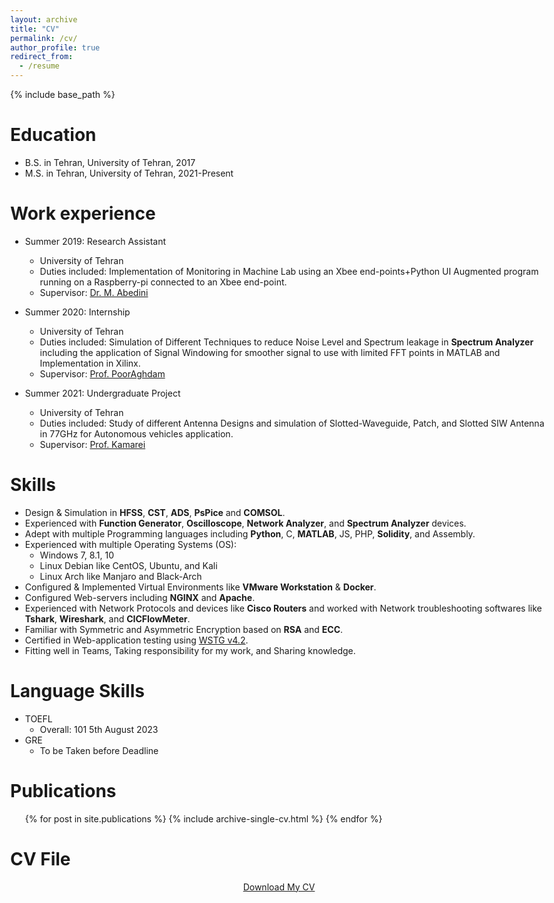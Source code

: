```yaml
---
layout: archive
title: "CV"
permalink: /cv/
author_profile: true
redirect_from:
  - /resume
---
```

{% include base_path %}



Education
======
* B.S. in Tehran, University of Tehran, 2017
* M.S. in Tehran, University of Tehran, 2021-Present


Work experience
======
* Summer 2019: Research Assistant
  * University of Tehran
  * Duties included: Implementation of Monitoring in Machine Lab using an Xbee end-points+Python UI Augmented program running on a Raspberry-pi connected to an Xbee end-point.
  * Supervisor: [Dr. M. Abedini](https://ece.ut.ac.ir/~m.abedini)

* Summer 2020: Internship
  * University of Tehran
  * Duties included: Simulation of Different Techniques to reduce Noise Level and Spectrum leakage in **Spectrum Analyzer** including the application of Signal Windowing for smoother signal to use with limited FFT points in MATLAB and Implementation in Xilinx. 
  * Supervisor: [Prof. PoorAghdam](https://ece.ut.ac.ir/~kaghdam/network)
 
* Summer 2021: Undergraduate Project
  * University of Tehran
  * Duties included: Study of different Antenna Designs and simulation of Slotted-Waveguide, Patch, and Slotted SIW Antenna in 77GHz for Autonomous vehicles application. 
  * Supervisor: [Prof. Kamarei](https://ece.ut.ac.ir/~kamarei)
  
Skills
======
* Design & Simulation in **HFSS**, **CST**, **ADS**, **PsPice** and **COMSOL**.
* Experienced with **Function Generator**, **Oscilloscope**, **Network Analyzer**, and **Spectrum Analyzer** devices. 
* Adept with multiple Programming languages including **Python**, C, **MATLAB**, JS, PHP, **Solidity**, and Assembly. 
* Experienced with multiple Operating Systems (OS):
  * Windows 7, 8.1, 10
  * Linux Debian like CentOS, Ubuntu, and Kali
  * Linux Arch like Manjaro and Black-Arch
* Configured & Implemented Virtual Environments like **VMware Workstation** & **Docker**.
* Configured Web-servers including **NGINX** and **Apache**.
* Experienced with Network Protocols and devices like **Cisco Routers** and worked with Network troubleshooting softwares like **Tshark**, **Wireshark**, and **CICFlowMeter**.
* Familiar with Symmetric and Asymmetric Encryption based on **RSA** and **ECC**.
* Certified in Web-application testing using [WSTG v4.2](https://owasp.org/www-project-web-security-testing-guide/v42/).
* Fitting well in Teams, Taking responsibility for my work, and Sharing knowledge. 


Language Skills
======
* TOEFL
  * Overall: 101     5th August 2023  
* GRE
  * To be Taken before Deadline

  
Publications
======
  <ul>{% for post in site.publications %}
    {% include archive-single-cv.html %}
  {% endfor %}</ul>
  

CV File
=====
  
<html lang="en"><head>
  <meta charset="utf-8">
  <meta http-equiv="X-UA-Compatible" content="IE=edge">
  <meta name="viewport" content="width=device-width, initial-scale=1"><!-- Begin Jekyll SEO tag v2.8.0 -->
<title>CV | Mohammadreza Arani Bidhendi</title>
<meta name="generator" content="Jekyll v4.3.1" />
<meta property="og:title" content="ABOUT" />
<meta name="author" content="MohammadReza Arani" />
<meta property="og:locale" content="en_US" />
<meta name="description" content=" Personal website of Mohammadreza ARani" />
<meta property="og:description" content="Personal website of MohammadReza Arani" />
<link rel="canonical" href="http://localhost:4000/" />
<meta property="og:url" content="http://localhost:4000/" />
<meta property="og:site_name" content="MohammadReza ARani" />
<meta property="og:type" content="website" />
<meta name="twitter:card" content="summary" />
<meta property="twitter:title" content="ABOUT" />
<script type="application/ld+json">
{"@context":"https://schema.org","@type":"WebSite","author":{"@type":"Person","name":"MohammadReza Arani"},"description":"Personal website of MohammadReza Arani","headline":"ABOUT","name":"MohammadReza Arani","url":"http://localhost:4000/"}</script>
<!-- End Jekyll SEO tag -->
<!--<link rel="stylesheet" href="/assets/css/style.css">-->
  <link rel="stylesheet" href="/assets/css/github-markdown.css">
  <link rel="stylesheet" href="https://www.w3schools.com/w3css/4/w3.css">	
  <link rel="stylesheet" href="https://fonts.googleapis.com/css?family=Raleway">
  <link rel="stylesheet" href="https://cdnjs.cloudflare.com/ajax/libs/font-awesome/4.7.0/css/font-awesome.min.css"><link type="application/atom+xml" rel="alternate" href="http://localhost:4000/feed.xml" title="MohammadReza Arani" />
</head>
<body class="w3-content" style="max-width:1600px">

 <div align="center"> 
<p><a href="https://github.com/MohammadReza-Arani/MohammadReza-Arani.github.io/blob/main/files/Mohammadreza_Arani_Bidhendi_CV.pdf" class="w3-button w3-white w3-border w3-border-indigo w3-round-large w3-text-blue">Download My CV</a> </p>
 </div>
  
</body>  
</html>

